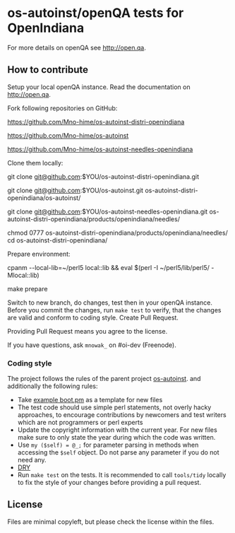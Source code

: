 os-autoinst/openQA tests for OpenIndiana
=================================================================================================================================================================================================================================

For more details on openQA see http://open.qa.


## How to contribute

Setup your local openQA instance. Read the documentation on http://open.qa.

Fork following repositories on GitHub:

https://github.com/Mno-hime/os-autoinst-distri-openindiana

https://github.com/Mno-hime/os-autoinst 

https://github.com/Mno-hime/os-autoinst-needles-openindiana

Clone them locally:

git clone git@github.com:$YOU/os-autoinst-distri-openindiana.git

git clone git@github.com:$YOU/os-autoinst.git os-autoinst-distri-openindiana/os-autoinst/

git clone git@github.com:$YOU/os-autoinst-needles-openindiana.git os-autoinst-distri-openindiana/products/openindiana/needles/

chmod 0777 os-autoinst-distri-openindiana/products/openindiana/needles/
cd os-autoinst-distri-openindiana/

Prepare environment:

cpanm --local-lib=~/perl5 local::lib && eval $(perl -I ~/perl5/lib/perl5/ -Mlocal::lib)

make prepare

Switch to new branch, do changes, test then in your openQA instance. Before you commit the changes, run `make test` to verify, that the changes are valid and conform to coding style. Create Pull Request.

Providing Pull Request means you agree to the license.

If you have questions, ask `mnowak_` on #oi-dev (Freenode).

### Coding style

The project follows the rules of the parent project
[os-autoinst](https://github.com/os-autoinst/os-autoinst#how-to-contribute).
and additionally the following rules:

* Take
  [example boot.pm](https://github.com/os-autoinst/os-autoinst-distri-example/blob/master/tests/boot.pm)
  as a template for new files
* The test code should use simple perl statements, not overly hacky
  approaches, to encourage contributions by newcomers and test writers which
  are not programmers or perl experts
* Update the copyright information with the current year. For new files make
  sure to only state the year during which the code was written.
* Use `my ($self) = @_;` for parameter parsing in methods when accessing the
  `$self` object. Do not parse any parameter if you do not need any.
* [DRY](https://en.wikipedia.org/wiki/Don't_repeat_yourself)
* Run `make test` on the tests. It is recommended to call `tools/tidy` locally
  to fix the style of your changes before providing a pull request.

## License

Files are minimal copyleft, but please check the license within the files.

